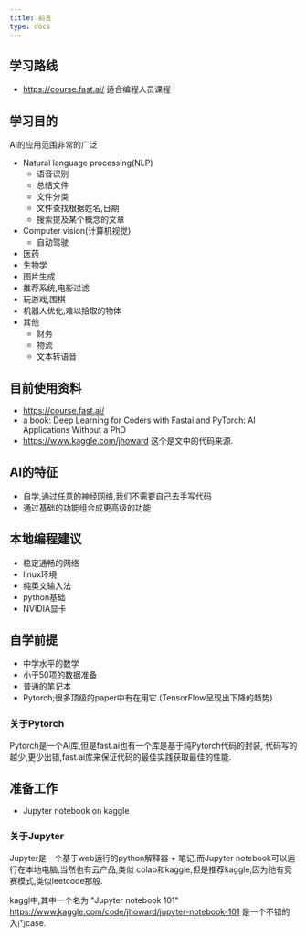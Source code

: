 ```yaml
---
title: 前言
type: docs
---
```

## 学习路线

- https://course.fast.ai/ 适合编程人员课程

## 学习目的

AI的应用范围非常的广泛

- Natural language processing(NLP) 
  - 语音识别
  - 总结文件
  - 文件分类
  - 文件查找根据姓名,日期
  - 搜索提及某个概念的文章
- Computer vision(计算机视觉)
  - 自动驾驶
- 医药
- 生物学
- 图片生成
- 推荐系统,电影过滤
- 玩游戏,围棋
- 机器人优化,难以拾取的物体
- 其他
  - 财务
  - 物流
  - 文本转语音

## 目前使用资料
  - https://course.fast.ai/
  - a book: Deep Learning for Coders with Fastai and PyTorch: AI Applications Without a PhD
  - https://www.kaggle.com/jhoward 这个是文中的代码来源.

## AI的特征
  - 自学,通过任意的神经网络,我们不需要自己去手写代码
  - 通过基础的功能组合成更高级的功能

## 本地编程建议
  - 稳定通畅的网络
  - linux环境
  - 纯英文输入法
  - python基础
  - NVIDIA显卡

## 自学前提
  - 中学水平的数学
  - 小于50项的数据准备
  - 普通的笔记本
  - Pytorch;很多顶级的paper中有在用它.(TensorFlow呈现出下降的趋势)

### 关于Pytorch
Pytorch是一个AI库,但是fast.ai也有一个库是基于纯Pytorch代码的封装,
代码写的越少,更少出错,fast.ai库来保证代码的最佳实践获取最佳的性能.

## 准备工作
  - Jupyter notebook on kaggle
### 关于Jupyter
Jupyter是一个基于web运行的python解释器 + 笔记,而Jupyter notebook可以运行在本地电脑,当然也有云产品,类似
colab和kaggle,但是推荐kaggle,因为他有竞赛模式,类似leetcode那般.

kaggl中,其中一个名为 "Jupyter notebook 101" https://www.kaggle.com/code/jhoward/jupyter-notebook-101 是一个不错的入门case.
